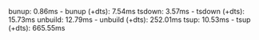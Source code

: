 bunup: 0.86ms - bunup (+dts): 7.54ms
tsdown: 3.57ms - tsdown (+dts): 15.73ms
unbuild: 12.79ms - unbuild (+dts): 252.01ms
tsup: 10.53ms - tsup (+dts): 665.55ms

